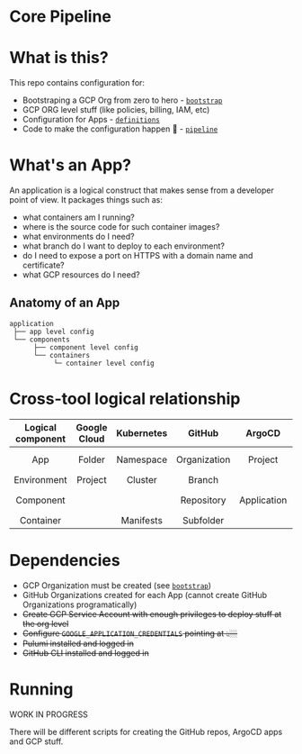 # Core Pipeline

# What is this?
This repo contains configuration for:
- Bootstraping a GCP Org from zero to hero - [`bootstrap`](/bootstrap/)
- GCP ORG level stuff (like policies, billing, IAM, etc)
- Configuration for Apps - [`definitions`](/definitions/)
- Code to make the configuration happen 🚀 - [`pipeline`](/pipeline/)

# What's an App?
An application is a logical construct that makes sense from a developer point of view. It packages things such as:
- what containers am I running?
- where is the source code for such container images?
- what environments do I need?
- what branch do I want to deploy to each environment?
- do I need to expose a port on HTTPS with a domain name and certificate?
- what GCP resources do I need?

## Anatomy of an App
```
application
 ├── app level config
 └── components
      ├── component level config
      └── containers
           └─ container level config
```

# Cross-tool logical relationship 

| Logical component | Google Cloud | Kubernetes | GitHub       | ArgoCD      | Traffic       |
|:-----------------:|:------------:|:----------:|:------------:|:-----------:|:-------------:|
| App               | Folder       | Namespace  | Organization | Project     | domain name   |
| Environment       | Project      | Cluster    | Branch       |             | ?             |
| Component         |              |            | Repository   | Application | domain prefix |
| Container         |              | Manifests  | Subfolder    |             | path          |

# Dependencies
- GCP Organization must be created (see [`bootstrap`](/bootstrap/))
- GitHub Organizations created for each App (cannot create GitHub Organizations programatically)
- ~~Create GCP Service Account with enough privileges to deploy stuff at the org level~~
- ~~Configure `GOOGLE_APPLICATION_CREDENTIALS` pointing at 👆🏼~~
- ~~Pulumi installed and logged in~~
- ~~GitHub CLI installed and logged in~~

# Running
WORK IN PROGRESS

There will be different scripts for creating the GitHub repos, ArgoCD apps and GCP stuff.
